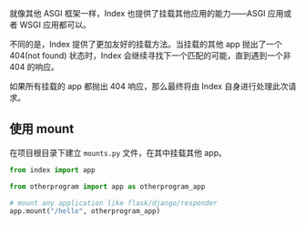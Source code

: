 就像其他 ASGI 框架一样，Index 也提供了挂载其他应用的能力——ASGI 应用或者 WSGI 应用都可以。

不同的是，Index 提供了更加友好的挂载方法。当挂载的其他 app 抛出了一个 404(not found) 状态时，Index 会继续寻找下一个匹配的可能，直到遇到一个非 404 的响应。

如果所有挂载的 app 都抛出 404 响应，那么最终将由 Index 自身进行处理此次请求。

## 使用 mount

在项目根目录下建立 `mounts.py` 文件，在其中挂载其他 app。

```python
from index import app

from otherprogram import app as otherprogram_app

# mount any application like flask/django/responder
app.mount("/hello", otherprogram_app)
```
